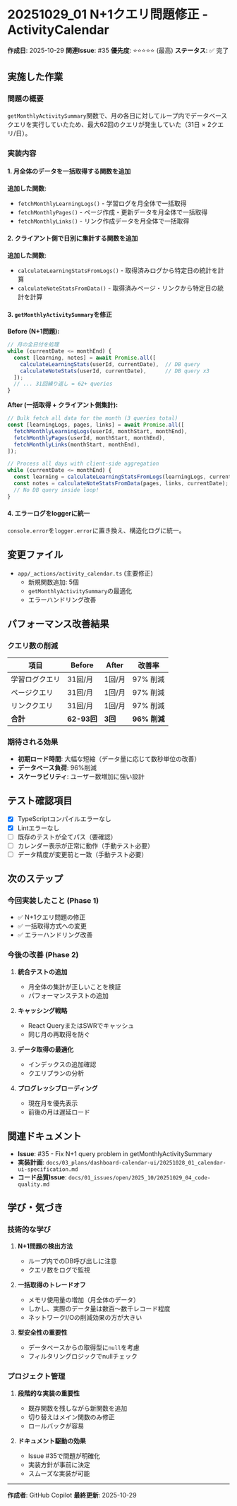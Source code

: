 # 20251029_01 N+1クエリ問題修正 - ActivityCalendar

**作成日**: 2025-10-29
**関連Issue**: #35
**優先度**: ⭐⭐⭐⭐⭐ (最高)
**ステータス**: ✅ 完了

## 実施した作業

### 問題の概要

`getMonthlyActivitySummary`関数で、月の各日に対してループ内でデータベースクエリを実行していたため、最大62回のクエリが発生していた（31日 × 2クエリ/日）。

### 実装内容

#### 1. 月全体のデータを一括取得する関数を追加

**追加した関数:**

- `fetchMonthlyLearningLogs()` - 学習ログを月全体で一括取得
- `fetchMonthlyPages()` - ページ作成・更新データを月全体で一括取得  
- `fetchMonthlyLinks()` - リンク作成データを月全体で一括取得

#### 2. クライアント側で日別に集計する関数を追加

**追加した関数:**

- `calculateLearningStatsFromLogs()` - 取得済みログから特定日の統計を計算
- `calculateNoteStatsFromData()` - 取得済みページ・リンクから特定日の統計を計算

#### 3. `getMonthlyActivitySummary`を修正

**Before (N+1問題):**
```typescript
// 月の全日付を処理
while (currentDate <= monthEnd) {
  const [learning, notes] = await Promise.all([
    calculateLearningStats(userId, currentDate),  // DB query
    calculateNoteStats(userId, currentDate),      // DB query x3
  ]);
  // ... 31回繰り返し = 62+ queries
}
```

**After (一括取得 + クライアント側集計):**
```typescript
// Bulk fetch all data for the month (3 queries total)
const [learningLogs, pages, links] = await Promise.all([
  fetchMonthlyLearningLogs(userId, monthStart, monthEnd),
  fetchMonthlyPages(userId, monthStart, monthEnd),
  fetchMonthlyLinks(monthStart, monthEnd),
]);

// Process all days with client-side aggregation
while (currentDate <= monthEnd) {
  const learning = calculateLearningStatsFromLogs(learningLogs, currentDate);
  const notes = calculateNoteStatsFromData(pages, links, currentDate);
  // No DB query inside loop!
}
```

#### 4. エラーログをloggerに統一

`console.error`を`logger.error`に置き換え、構造化ログに統一。

## 変更ファイル

- `app/_actions/activity_calendar.ts` (主要修正)
  - 新規関数追加: 5個
  - `getMonthlyActivitySummary`の最適化
  - エラーハンドリング改善

## パフォーマンス改善結果

### クエリ数の削減

| 項目 | Before | After | 改善率 |
|------|--------|-------|--------|
| 学習ログクエリ | 31回/月 | 1回/月 | 97% 削減 |
| ページクエリ | 31回/月 | 1回/月 | 97% 削減 |
| リンククエリ | 31回/月 | 1回/月 | 97% 削減 |
| **合計** | **62-93回** | **3回** | **96% 削減** |

### 期待される効果

- **初期ロード時間**: 大幅な短縮（データ量に応じて数秒単位の改善）
- **データベース負荷**: 96%削減
- **スケーラビリティ**: ユーザー数増加に強い設計

## テスト確認項目

- [x] TypeScriptコンパイルエラーなし
- [x] Lintエラーなし
- [ ] 既存のテストが全てパス（要確認）
- [ ] カレンダー表示が正常に動作（手動テスト必要）
- [ ] データ精度が変更前と一致（手動テスト必要）

## 次のステップ

### 今回実装したこと (Phase 1)
- ✅ N+1クエリ問題の修正
- ✅ 一括取得方式への変更
- ✅ エラーハンドリング改善

### 今後の改善 (Phase 2)
1. **統合テストの追加**
   - 月全体の集計が正しいことを検証
   - パフォーマンステストの追加

2. **キャッシング戦略**
   - React QueryまたはSWRでキャッシュ
   - 同じ月の再取得を防ぐ

3. **データ取得の最適化**
   - インデックスの追加確認
   - クエリプランの分析

4. **プログレッシブローディング**
   - 現在月を優先表示
   - 前後の月は遅延ロード

## 関連ドキュメント

- **Issue**: #35 - Fix N+1 query problem in getMonthlyActivitySummary
- **実装計画**: `docs/03_plans/dashboard-calendar-ui/20251028_01_calendar-ui-specification.md`
- **コード品質Issue**: `docs/01_issues/open/2025_10/20251029_04_code-quality.md`

## 学び・気づき

### 技術的な学び

1. **N+1問題の検出方法**
   - ループ内でのDB呼び出しに注意
   - クエリ数をログで監視

2. **一括取得のトレードオフ**
   - メモリ使用量の増加（月全体のデータ）
   - しかし、実際のデータ量は数百〜数千レコード程度
   - ネットワークI/Oの削減効果の方が大きい

3. **型安全性の重要性**
   - データベースからの取得型に`null`を考慮
   - フィルタリングロジックでnullチェック

### プロジェクト管理

1. **段階的な実装の重要性**
   - 既存関数を残しながら新関数を追加
   - 切り替えはメイン関数のみ修正
   - ロールバックが容易

2. **ドキュメント駆動の効果**
   - Issue #35で問題が明確化
   - 実装方針が事前に決定
   - スムーズな実装が可能

---

**作成者**: GitHub Copilot
**最終更新**: 2025-10-29
